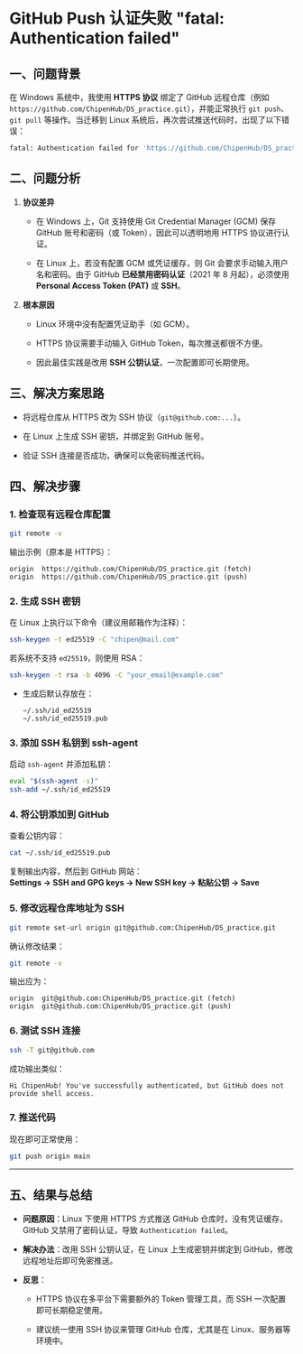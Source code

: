 # **GitHub Push 认证失败 "fatal: Authentication failed"**

## 一、问题背景

在 Windows 系统中，我使用 **HTTPS 协议** 绑定了 GitHub 远程仓库（例如 `https://github.com/ChipenHub/DS_practice.git`），并能正常执行 `git push`、`git pull` 等操作。当迁移到 Linux 系统后，再次尝试推送代码时，出现了以下错误：

```bash
fatal: Authentication failed for 'https://github.com/ChipenHub/DS_practice.git/'
```

## 二、问题分析

1. **协议差异**
   
   - 在 Windows 上，Git 支持使用 Git Credential Manager (GCM) 保存 GitHub 账号和密码（或 Token），因此可以透明地用 HTTPS 协议进行认证。
   
   - 在 Linux 上，若没有配置 GCM 或凭证缓存，则 Git 会要求手动输入用户名和密码。由于 GitHub **已经禁用密码认证**（2021 年 8 月起），必须使用 **Personal Access Token (PAT)** 或 **SSH**。

2. **根本原因**
   
   - Linux 环境中没有配置凭证助手（如 GCM）。
   
   - HTTPS 协议需要手动输入 GitHub Token，每次推送都很不方便。
   
   - 因此最佳实践是改用 **SSH 公钥认证**，一次配置即可长期使用。

## 三、解决方案思路

- 将远程仓库从 HTTPS 改为 SSH 协议（`git@github.com:...`）。

- 在 Linux 上生成 SSH 密钥，并绑定到 GitHub 账号。

- 验证 SSH 连接是否成功，确保可以免密码推送代码。

## 四、解决步骤

### 1. 检查现有远程仓库配置

```bash
git remote -v
```

输出示例（原本是 HTTPS）：

```
origin  https://github.com/ChipenHub/DS_practice.git (fetch)
origin  https://github.com/ChipenHub/DS_practice.git (push)
```

### 2. 生成 SSH 密钥

在 Linux 上执行以下命令（建议用邮箱作为注释）：

```bash
ssh-keygen -t ed25519 -C "chipen@mail.com"
```

若系统不支持 `ed25519`，则使用 RSA：

```bash
ssh-keygen -t rsa -b 4096 -C "your_email@example.com"
```

- 生成后默认存放在：
  
  ```
  ~/.ssh/id_ed25519
  ~/.ssh/id_ed25519.pub
  ```

### 3. 添加 SSH 私钥到 ssh-agent

启动 `ssh-agent` 并添加私钥：

```bash
eval "$(ssh-agent -s)"
ssh-add ~/.ssh/id_ed25519
```

### 4. 将公钥添加到 GitHub

查看公钥内容：

```bash
cat ~/.ssh/id_ed25519.pub
```

复制输出内容，然后到 GitHub 网站：  
**Settings → SSH and GPG keys → New SSH key → 粘贴公钥 → Save**

### 5. 修改远程仓库地址为 SSH

```bash
git remote set-url origin git@github.com:ChipenHub/DS_practice.git
```

确认修改结果：

```bash
git remote -v
```

输出应为：

```
origin  git@github.com:ChipenHub/DS_practice.git (fetch)
origin  git@github.com:ChipenHub/DS_practice.git (push)
```

### 6. 测试 SSH 连接

```bash
ssh -T git@github.com
```

成功输出类似：

```
Hi ChipenHub! You've successfully authenticated, but GitHub does not provide shell access.
```

### 7. 推送代码

现在即可正常使用：

```bash
git push origin main
```

---

## 五、结果与总结

- **问题原因**：Linux 下使用 HTTPS 方式推送 GitHub 仓库时，没有凭证缓存，GitHub 又禁用了密码认证，导致 `Authentication failed`。

- **解决办法**：改用 SSH 公钥认证，在 Linux 上生成密钥并绑定到 GitHub，修改远程地址后即可免密推送。

- **反思**：
  
  - HTTPS 协议在多平台下需要额外的 Token 管理工具，而 SSH 一次配置即可长期稳定使用。
  
  - 建议统一使用 SSH 协议来管理 GitHub 仓库，尤其是在 Linux、服务器等环境中。
